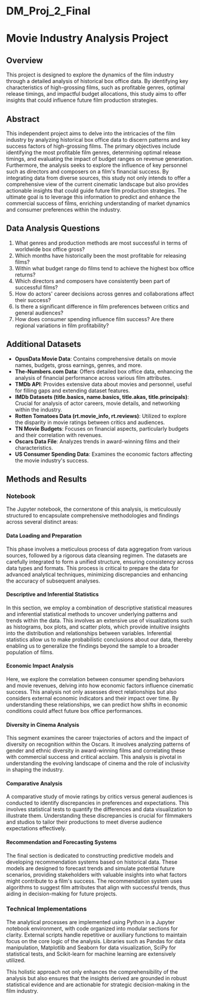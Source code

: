 # DM_Proj_2_Final
# Movie Industry Analysis Project

## Overview
This project is designed to explore the dynamics of the film industry through a detailed analysis of historical box office data. By identifying key characteristics of high-grossing films, such as profitable genres, optimal release timings, and impactful budget allocations, this study aims to offer insights that could influence future film production strategies.

## Abstract
This independent project aims to delve into the intricacies of the film industry by analyzing historical box office data to discern patterns and key success factors of high-grossing films. The primary objectives include identifying the most profitable film genres, determining optimal release timings, and evaluating the impact of budget ranges on revenue generation. Furthermore, the analysis seeks to explore the influence of key personnel such as directors and composers on a film's financial success. By integrating data from diverse sources, this study not only intends to offer a comprehensive view of the current cinematic landscape but also provides actionable insights that could guide future film production strategies. The ultimate goal is to leverage this information to predict and enhance the commercial success of films, enriching understanding of market dynamics and consumer preferences within the industry.

## Data Analysis Questions
1. What genres and production methods are most successful in terms of worldwide box office gross?
2. Which months have historically been the most profitable for releasing films?
3. Within what budget range do films tend to achieve the highest box office returns?
4. Which directors and composers have consistently been part of successful films?
5. How do actors' career decisions across genres and collaborations affect their success?
6. Is there a significant difference in film preferences between critics and general audiences?
7. How does consumer spending influence film success? Are there regional variations in film profitability?

## Additional Datasets
- **OpusData Movie Data**: Contains comprehensive details on movie names, budgets, gross earnings, genres, and more.
- **The-Numbers.com Data**: Offers detailed box office data, enhancing the analysis of financial performance across various film attributes.
- **TMDb API**: Provides extensive data about movies and personnel, useful for filling gaps and extending dataset features.
- **IMDb Datasets (title.basics, name.basics, title.akas, title.principals)**: Crucial for analysis of actor careers, movie details, and networking within the industry.
- **Rotten Tomatoes Data (rt.movie_info, rt.reviews)**: Utilized to explore the disparity in movie ratings between critics and audiences.
- **TN Movie Budgets**: Focuses on financial aspects, particularly budgets and their correlation with revenues.
- **Oscars Data File**: Analyzes trends in award-winning films and their characteristics.
- **US Consumer Spending Data**: Examines the economic factors affecting the movie industry's success.

## Methods and Results

### Notebook
The Jupyter notebook, the cornerstone of this analysis, is meticulously structured to encapsulate comprehensive methodologies and findings across several distinct areas:

#### Data Loading and Preparation
This phase involves a meticulous process of data aggregation from various sources, followed by a rigorous data cleansing regimen. The datasets are carefully integrated to form a unified structure, ensuring consistency across data types and formats. This process is critical to prepare the data for advanced analytical techniques, minimizing discrepancies and enhancing the accuracy of subsequent analyses.

#### Descriptive and Inferential Statistics
In this section, we employ a combination of descriptive statistical measures and inferential statistical methods to uncover underlying patterns and trends within the data. This involves an extensive use of visualizations such as histograms, box plots, and scatter plots, which provide intuitive insights into the distribution and relationships between variables. Inferential statistics allow us to make probabilistic conclusions about our data, thereby enabling us to generalize the findings beyond the sample to a broader population of films.

#### Economic Impact Analysis
Here, we explore the correlation between consumer spending behaviors and movie revenues, delving into how economic factors influence cinematic success. This analysis not only assesses direct relationships but also considers external economic indicators and their impact over time. By understanding these relationships, we can predict how shifts in economic conditions could affect future box office performances.

#### Diversity in Cinema Analysis
This segment examines the career trajectories of actors and the impact of diversity on recognition within the Oscars. It involves analyzing patterns of gender and ethnic diversity in award-winning films and correlating these with commercial success and critical acclaim. This analysis is pivotal in understanding the evolving landscape of cinema and the role of inclusivity in shaping the industry.

#### Comparative Analysis
A comparative study of movie ratings by critics versus general audiences is conducted to identify discrepancies in preferences and expectations. This involves statistical tests to quantify the differences and data visualization to illustrate them. Understanding these discrepancies is crucial for filmmakers and studios to tailor their productions to meet diverse audience expectations effectively.

#### Recommendation and Forecasting Systems
The final section is dedicated to constructing predictive models and developing recommendation systems based on historical data. These models are designed to forecast trends and simulate potential future scenarios, providing stakeholders with valuable insights into what factors might contribute to a film's success. The recommendation system uses algorithms to suggest film attributes that align with successful trends, thus aiding in decision-making for future projects.

### Technical Implementations
The analytical processes are implemented using Python in a Jupyter notebook environment, with code organized into modular sections for clarity. External scripts handle repetitive or auxiliary functions to maintain focus on the core logic of the analysis. Libraries such as Pandas for data manipulation, Matplotlib and Seaborn for data visualization, SciPy for statistical tests, and Scikit-learn for machine learning are extensively utilized.

This holistic approach not only enhances the comprehensibility of the analysis but also ensures that the insights derived are grounded in robust statistical evidence and are actionable for strategic decision-making in the film industry.
